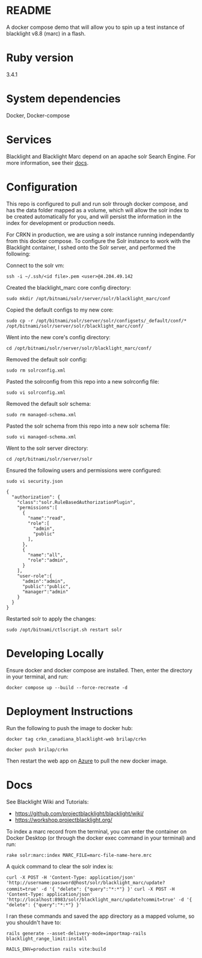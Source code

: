# README
A docker compose demo that will allow you to spin up a test instance of blacklight v8.8 (marc) in a flash.

# Ruby version
3.4.1

# System dependencies
Docker, Docker-compose

# Services 
Blacklight and Blacklight Marc depend on an apache solr Search Engine. For more information, see their [docs](https://github.com/crkn-rcdr/crkn_base_blacklight/blob/master/README.md#docs).
  
# Configuration

This repo is configured to pull and run solr through docker compose, and has the data folder mapped as a volume, which will allow the solr index to be created automatically for you, and will persist the information in the index for development or production needs.

For CRKN in production, we are using a solr instance running independantly from this docker compose. To configure the Solr instance to work with the Blacklight container, I sshed onto the Solr server, and performed the following:

Connect to the solr vm:

`ssh -i ~/.ssh/<id file>.pem <user>@4.204.49.142`

Created the blacklight_marc core config directory:

`sudo mkdir /opt/bitnami/solr/server/solr/blacklight_marc/conf`

Copied the default configs to my new core:

`sudo cp -r /opt/bitnami/solr/server/solr/configsets/_default/conf/* /opt/bitnami/solr/server/solr/blacklight_marc/conf/`

Went into the new core's config directory:

`cd /opt/bitnami/solr/server/solr/blacklight_marc/conf/`

Removed the default solr config:

`sudo rm solrconfig.xml`

Pasted the solrconfig from this repo into a new solrconfig file:

`sudo vi solrconfig.xml`

Removed the default solr schema:

`sudo rm managed-schema.xml`

Pasted the solr schema from this repo into a new solr schema file:

`sudo vi managed-schema.xml`

Went to the solr server directory:

`cd /opt/bitnami/solr/server/solr`

Ensured the following users and permissions were configured:

`sudo vi security.json`
```
{
  "authorization": {
    "class":"solr.RuleBasedAuthorizationPlugin",
    "permissions":[
      {
        "name":"read",
        "role":[
          "admin",
          "public"
        ],
      },
      {
        "name":"all",
        "role":"admin",
      }
    ],
    "user-role":{
      "admin":"admin",
      "public":"public",
      "manager":"admin"
    }
  }
}
```

Restarted solr to apply the changes:

`sudo /opt/bitnami/ctlscript.sh restart solr`

# Developing Locally
Ensure docker and docker compose are installed. Then, enter the directory in your terminal, and run:

`docker compose up --build --force-recreate -d`

# Deployment Instructions
Run the following to push the image to docker hub:

`docker tag crkn_canadiana_blacklight-web brilap/crkn`

`docker push brilap/crkn`

Then restart the web app on [Azure](https://portal.azure.com/#@crkn.ca/resource/subscriptions/1bf1b056-be1d-4b1c-991f-2f154caf3061/resourceGroups/CRKN-demo-test/providers/Microsoft.Web/sites/canadiana-beta/appServices) to pull the new docker image.

# Docs
See Blacklight Wiki and Tutorials:
- https://github.com/projectblacklight/blacklight/wiki/
- https://workshop.projectblacklight.org/

To index a marc record from the terminal, you can enter the container on Docker Desktop (or through the docker exec command in your terminal) and run: 

`rake solr:marc:index MARC_FILE=marc-file-name-here.mrc`

A quick command to clear the solr index is:

`curl -X POST -H 'Content-Type: application/json' 'http://username:password@host/solr/blacklight_marc/update?commit=true' -d '{ "delete": {"query":"*:*"} }'`
`curl -X POST -H 'Content-Type: application/json' 'http://localhost:8983/solr/blacklight_marc/update?commit=true' -d '{ "delete": {"query":"*:*"} }'`

I ran these commands and saved the app directory as a mapped volume, so you shouldn't have to:

`rails generate --asset-delivery-mode=importmap-rails blacklight_range_limit:install`

`RAILS_ENV=production rails vite:build`





